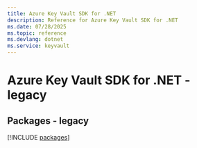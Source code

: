 ```yaml
---
title: Azure Key Vault SDK for .NET
description: Reference for Azure Key Vault SDK for .NET
ms.date: 07/28/2025
ms.topic: reference
ms.devlang: dotnet
ms.service: keyvault
---
```

# Azure Key Vault SDK for .NET - legacy
## Packages - legacy
[!INCLUDE [packages](key-vault-index.md)]